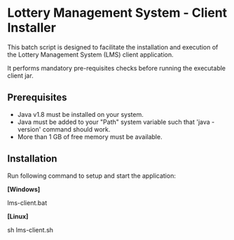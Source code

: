 # Lottery Management System - Client Installer

This batch script is designed to facilitate the installation and execution of the Lottery Management System (LMS) client application. 

It performs mandatory pre-requisites checks before running the executable client jar.

## Prerequisites

- Java v1.8 must be installed on your system.
- Java must be added to your "Path" system variable such that 'java -version' command should work.
- More than 1 GB of free memory must be available.

## Installation

Run following command to setup and start the application:

**[Windows]**

lms-client.bat

**[Linux]**

sh lms-client.sh
